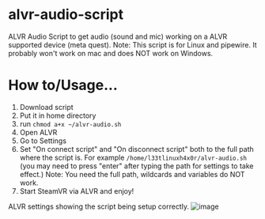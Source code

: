 # alvr-audio-script
ALVR Audio Script to get audio (sound and mic) working on a ALVR supported device (meta quest).
Note: This script is for Linux and pipewire. It probably won't work on mac and does NOT work on Windows.

# How to/Usage...
1. Download script
2. Put it in home directory
3. run `chmod a+x ~/alvr-audio.sh`
4. Open ALVR
5. Go to Settings
6. Set "On connect script" and "On disconnect script" both to the full path where the script is.
   For example `/home/l33tlinuxh4x0r/alvr-audio.sh` (you may need to press "enter" after typing the path for settings to take effect.)
   Note: You need the full path, wildcards and variables do NOT work.
8. Start SteamVR via ALVR and enjoy!

ALVR settings showing the script being setup correctly.
![image](https://github.com/l33tlinuxh4x0r/alvr-audio-script/assets/1632838/98790c00-c602-462b-a11a-c28f2d259577)
